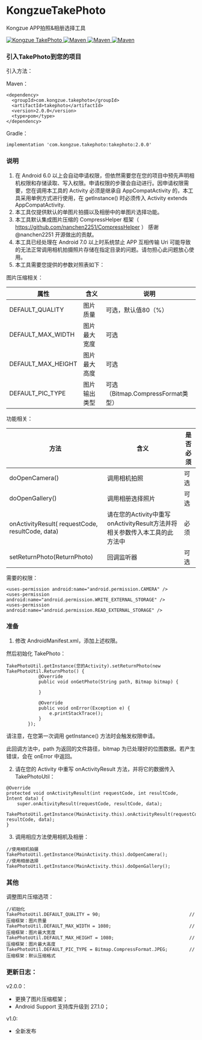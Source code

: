 # KongzueTakePhoto
Kongzue APP拍照&相册选择工具

<a href="https://github.com/kongzue/KongzueTakePhoto/">
<img src="https://img.shields.io/badge/KongzueTakePhoto-2.0.0-green.svg" alt="Kongzue TakePhoto">
</a>
<a href="https://bintray.com/myzchh/maven/TakePhoto/2.0.0/link">
<img src="https://img.shields.io/badge/Maven-2.0.0-blue.svg" alt="Maven">
</a>
<a href="http://www.apache.org/licenses/LICENSE-2.0">
<img src="https://img.shields.io/badge/License-Apache%202.0-red.svg" alt="Maven">
</a>
<a href="http://www.kongzue.com">
<img src="https://img.shields.io/badge/Homepage-Kongzue.com-brightgreen.svg" alt="Maven">
</a>

### 引入TakePhoto到您的项目

引入方法：

Maven：
```
<dependency>
  <groupId>com.kongzue.takephoto</groupId>
  <artifactId>takephoto</artifactId>
  <version>2.0.0</version>
  <type>pom</type>
</dependency>
```

Gradle：
```
implementation 'com.kongzue.takephoto:takephoto:2.0.0'
```

### 说明
1) 在 Android 6.0 以上会自动申请权限，但依然需要您在您的项目中预先声明相机权限和存储读取、写入权限。申请权限的步骤会自动进行。因申请权限需要，您在调用本工具的 Activity 必须是继承自 AppCompatActivity 的，本工具采用单例方式进行使用，在 getInstance() 时必须传入 Activity extends AppCompatActivity.
2) 本工具仅提供默认的单图片拍摄以及相册中的单图片选择功能。
3) 本工具默认集成图片压缩的 CompressHelper 框架（ https://github.com/nanchen2251/CompressHelper ） 感谢 @nanchen2251 开源做出的贡献。
4) 本工具已经处理在 Android 7.0 以上时系统禁止 APP 互相传输 Uri 可能导致的无法正常调用相机拍摄照片存储在指定目录的问题。请勿担心此问题放心使用。
5) 本工具需要您提供的参数对照表如下：

图片压缩相关：

属性 | 含义 | 说明
---|---|---
DEFAULT_QUALITY | 图片质量 | 可选，默认值80（%）
DEFAULT_MAX_WIDTH | 图片最大宽度 | 可选
DEFAULT_MAX_HEIGHT | 图片最大高度 | 可选
DEFAULT_PIC_TYPE | 图片输出类型 | 可选（Bitmap.CompressFormat类型）

功能相关：

方法 | 含义 | 是否必须
---|---|---
doOpenCamera() | 调用相机拍照 | 可选
doOpenGallery() | 调用相册选择照片 | 可选
onActivityResult( requestCode, resultCode, data) | 请在您的Activity中重写onActivityResult方法并将相关参数传入本工具的此方法中 | 必须
setReturnPhoto(ReturnPhoto) | 回调监听器 | 可选

需要的权限：
```
<uses-permission android:name="android.permission.CAMERA" />
<uses-permission android:name="android.permission.WRITE_EXTERNAL_STORAGE" />
<uses-permission android:name="android.permission.READ_EXTERNAL_STORAGE" />
```

### 准备
1) 修改 AndroidManifest.xml，添加上述权限。

然后初始化 TakePhoto：
```
TakePhotoUtil.getInstance(您的Activity).setReturnPhoto(new TakePhotoUtil.ReturnPhoto() {
            @Override
            public void onGetPhoto(String path, Bitmap bitmap) {

            }

            @Override
            public void onError(Exception e) {
                e.printStackTrace();
            }
        });
```
请注意，在您第一次调用 getInstance() 方法时会触发权限申请。

此回调方法中，path 为返回的文件路径，bitmap 为已处理好的位图数据。若产生错误，会在 onError 中返回。

2) 请在您的 Activity 中重写 onActivityResult 方法，并将它的数据传入 TakePhotoUtil：

```
@Override
protected void onActivityResult(int requestCode, int resultCode, Intent data) {
    super.onActivityResult(requestCode, resultCode, data);
    TakePhotoUtil.getInstance(MainActivity.this).onActivityResult(requestCode, resultCode, data);
}
```

3) 调用相应方法使用相机及相册：
```
//使用相机拍摄
TakePhotoUtil.getInstance(MainActivity.this).doOpenCamera();
//使用相册选择
TakePhotoUtil.getInstance(MainActivity.this).doOpenGallery();
```

### 其他
调整图片压缩选项：

```
//初始化
TakePhotoUtil.DEFAULT_QUALITY = 90;                                 //压缩框架：图片质量
TakePhotoUtil.DEFAULT_MAX_WIDTH = 1080;                             //压缩框架：图片最大宽度
TakePhotoUtil.DEFAULT_MAX_HEIGHT = 1080;                            //压缩框架：图片最大高度
TakePhotoUtil.DEFAULT_PIC_TYPE = Bitmap.CompressFormat.JPEG;        //压缩框架：默认压缩格式
```

### 更新日志：
v2.0.0：
- 更换了图片压缩框架；
- Android Support 支持库升级到 27.1.0；

v1.0:
- 全新发布